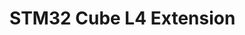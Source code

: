 STM32 Cube L4 Extension
===============================================================================
